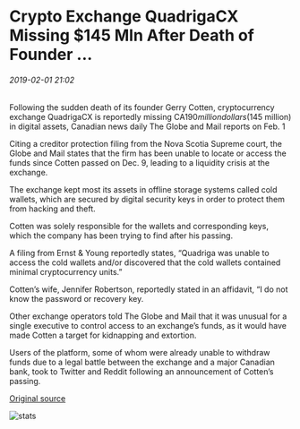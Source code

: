 # Crypto Exchange QuadrigaCX Missing $145 Mln After Death of Founder ...

###### 2019-02-01 21:02

Following the sudden death of its founder Gerry Cotten, cryptocurrency exchange QuadrigaCX is reportedly missing CA$190 million dollars ($145 million) in digital assets, Canadian news daily The Globe and Mail reports on Feb. 1

Citing a creditor protection filing from the Nova Scotia Supreme court, the Globe and Mail states that the firm has been unable to locate or access the funds since Cotten passed on Dec. 9, leading to a liquidity crisis at the exchange.

The exchange kept most its assets in offline storage systems called cold wallets, which are secured by digital security keys in order to protect them from hacking and theft.

Cotten was solely responsible for the wallets and corresponding keys, which the company has been trying to find after his passing.

A filing from Ernst & Young reportedly states, “Quadriga was unable to access the cold wallets and/or discovered that the cold wallets contained minimal cryptocurrency units.”

Cotten’s wife, Jennifer Robertson, reportedly stated in an affidavit, “I do not know the password or recovery key.

Other exchange operators told The Globe and Mail that it was unusual for a single executive to control access to an exchange’s funds, as it would have made Cotten a target for kidnapping and extortion.

Users of the platform, some of whom were already unable to withdraw funds due to a legal battle between the exchange and a major Canadian bank, took to Twitter and Reddit following an announcement of Cotten’s passing.

[Original source](https://cointelegraph.com/news/crypto-exchange-quadrigacx-missing-145-mln-after-death-of-founder)

![stats](https://c.statcounter.com/11760860/0/a89fa40b/1/ "stats")